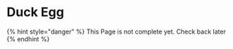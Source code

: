 # Duck Egg

{% hint style="danger" %}
This Page is not complete yet. Check back later
{% endhint %}

